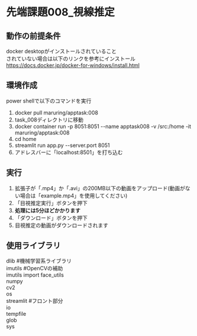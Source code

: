 # 先端課題008_視線推定
## 動作の前提条件
docker desktopがインストールされていること  
されていない場合は以下のリンクを参考にインストール  
https://docs.docker.jp/docker-for-windows/install.html

## 環境作成
power shellで以下のコマンドを実行
1. docker pull maruring/apptask:008
2. task_008ディレクトリに移動
3. docker container run -p 8051:8051 --name apptask008 -v /src:/home -it maruring/apptask:008
4. cd home
5. streamlit run app.py --server.port 8051
6. アドレスバーに「localhost:8501」を打ち込む

## 実行
1. 拡張子が「.mp4」か「.avi」の200MB以下の動画をアップロード(動画がない場合は「example.mp4」を使用してください)  
2. 「目視推定実行」ボタンを押下  
3. **処理には5分ほどかかります**  
4. 「ダウンロード」ボタンを押下  
5. 目視推定の動画がダウンロードされます  

## 使用ライブラリ
dlib #機械学習系ライブラリ  
imutils #OpenCVの補助  
imutils import face_utils  
numpy  
cv2  
os  
streamlit #フロント部分  
io  
tempfile  
glob  
sys  
